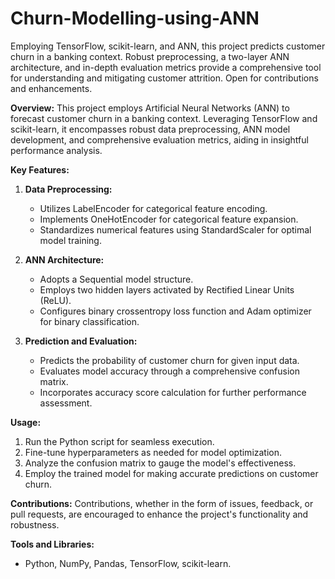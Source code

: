 # Churn-Modelling-using-ANN
Employing TensorFlow, scikit-learn, and ANN, this project predicts customer churn in a banking context. Robust preprocessing, a two-layer ANN architecture, and in-depth evaluation metrics provide a comprehensive tool for understanding and mitigating customer attrition. Open for contributions and enhancements.

**Overview:**
This project employs Artificial Neural Networks (ANN) to forecast customer churn in a banking context. Leveraging TensorFlow and scikit-learn, it encompasses robust data preprocessing, ANN model development, and comprehensive evaluation metrics, aiding in insightful performance analysis.

**Key Features:**

1. **Data Preprocessing:**
   - Utilizes LabelEncoder for categorical feature encoding.
   - Implements OneHotEncoder for categorical feature expansion.
   - Standardizes numerical features using StandardScaler for optimal model training.

2. **ANN Architecture:**
   - Adopts a Sequential model structure.
   - Employs two hidden layers activated by Rectified Linear Units (ReLU).
   - Configures binary crossentropy loss function and Adam optimizer for binary classification.

3. **Prediction and Evaluation:**
   - Predicts the probability of customer churn for given input data.
   - Evaluates model accuracy through a comprehensive confusion matrix.
   - Incorporates accuracy score calculation for further performance assessment.

**Usage:**

1. Run the Python script for seamless execution.
2. Fine-tune hyperparameters as needed for model optimization.
3. Analyze the confusion matrix to gauge the model's effectiveness.
4. Employ the trained model for making accurate predictions on customer churn.

**Contributions:**
Contributions, whether in the form of issues, feedback, or pull requests, are encouraged to enhance the project's functionality and robustness.

**Tools and Libraries:**
- Python, NumPy, Pandas, TensorFlow, scikit-learn.
